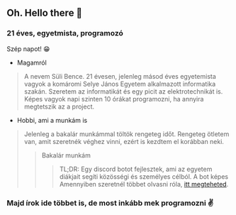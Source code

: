 ## Oh. Hello there 👋
### 21 éves, egyetmista, programozó

Szép napot! 😁
* Magamról
> A nevem Süli Bence. 21 évesen, jelenleg másod éves egyetemista vagyok a komáromi Selye János Egyetem alkalmazott informatika szakán. Szeretem az informatikát és egy picit az elektrotechnikát is. Képes vagyok napi szinten 10 órákat programozni, ha annyira megtetszik az a project.

* Hobbi, ami a munkám is
> Jelenleg a bakalár munkámmal töltök rengeteg időt. Rengeteg ötletem van, amit szeretnék véghez vinni, ezért is kezdtem el korábban neki.
> > Bakalár munkám
> > > TL;DR: Egy discord botot fejlesztek, ami az egyetem diákjait segíti közösségi és személyes célból.
> > > A bot képes 
> > > Amennyiben szeretnél többet olvasni róla, [itt megteheted].

### Majd írok ide többet is, de most inkább mek programozni ✌

<!--
**Sube22/Sube22** is a ✨ _special_ ✨ repository because its `README.md` (this file) appears on your GitHub profile.

Here are some ideas to get you started:

- 🔭 I’m currently working on ...
- 🌱 I’m currently learning ...
- 👯 I’m looking to collaborate on ...
- 🤔 I’m looking for help with ...
- 💬 Ask me about ...
- 📫 How to reach me: ...
- 😄 Pronouns: ...
- ⚡ Fun fact: ...
-->


[itt megteheted]: https://sube22.github.io/selyeai/index.html


<!--

Segítség

 https://docs.github.com/en/github/writing-on-github/getting-started-with-writing-and-formatting-on-github/basic-writing-and-formatting-syntax -->
